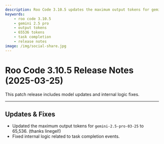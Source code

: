 ```yaml
---
description: Roo Code 3.10.5 updates the maximum output tokens for gemini-2.5-pro-03-25 to 65,536 and fixes internal task completion event logic for improved stability.
keywords:
    - roo code 3.10.5
    - gemini 2.5 pro
    - output tokens
    - 65536 tokens
    - task completion
    - release notes
image: /img/social-share.jpg
---
```


# Roo Code 3.10.5 Release Notes (2025-03-25)

This patch release includes model updates and internal logic fixes.

---

## Updates & Fixes

- Updated the maximum output tokens for `gemini-2.5-pro-03-25` to 65,536. (thanks linegel!)
- Fixed internal logic related to task completion events.
